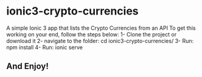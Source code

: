 # ionic3-crypto-currencies
A simple Ionic 3 app that lists the Crypto Currencies from an API
To get this working on your end, follow the steps below:
1- Clone the project or download it
2- navigate to the folder: cd ionic3-crypto-currencies/
3- Run: npm install
4- Run: ionic serve

## And Enjoy!
